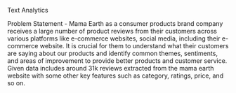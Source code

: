 Text Analytics

Problem Statement - Mama Earth as a consumer products brand company receives a large number of product reviews from their customers across various platforms like e-commerce websites, social media,
including their e-commerce website. It is crucial for them to understand what their customers are saying about our products and identify common themes, sentiments, and areas of
improvement to provide better products and customer service. Given data includes around 31k reviews extracted from the mama earth website with some other key features such as
category, ratings, price, and so on.
